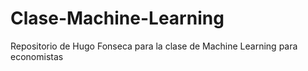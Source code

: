 # Clase-Machine-Learning
Repositorio de Hugo Fonseca para la clase de Machine Learning para economistas
